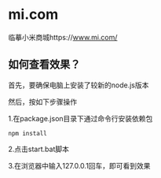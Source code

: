 # mi.com
临摹小米商城https://www.mi.com/

## 如何查看效果？
首先，要确保电脑上安装了较新的node.js版本

然后，按如下步骤操作

1.在package.json目录下通过命令行安装依赖包
<pre><code>npm install</code></pre>

2.点击start.bat脚本

3.在浏览器中输入127.0.0.1回车，即可看到效果

